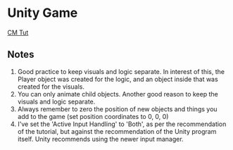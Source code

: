 # Unity Game

[CM Tut](https://youtu.be/AmGSEH7QcDg?si=258Soi2uLDatAPtj&t=6759)

## Notes

1. Good practice to keep visuals and logic separate. In interest of this, the Player object was created for the logic, and an object inside that was created for the visuals.
2. You can only animate child objects. Another good reason to keep the visuals and logic separate.
3. Always remember to zero the position of new objects and things you add to the game (set position coordinates to 0, 0, 0)
4. I've set the 'Active Input Handling' to 'Both', as per the recommendation of the tutorial, but against the recommendation of the Unity program itself. Unity recommends using the newer input manager.
